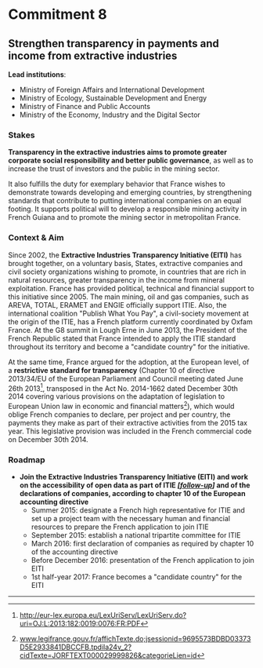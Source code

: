 # Commitment 8

## Strengthen transparency in payments and income from extractive industries

**Lead institutions**:
- Ministry of Foreign Affairs and International Development
- Ministry of Ecology, Sustainable Development and Energy
- Ministry of Finance and Public Accounts
- Ministry of the Economy, Industry and the Digital Sector

### Stakes

**Transparency in the extractive industries aims to promote greater corporate social responsibility and better public governance**, as well as to increase the trust of investors and the public in the mining sector.

It also fulfills the duty for exemplary behavior that France wishes to demonstrate towards developing and emerging countries, by strengthening standards that contribute to putting international companies on an equal footing. It supports political will to develop a responsible mining activity in French Guiana and to promote the mining sector in metropolitan France.

### Context & Aim

Since 2002, the **Extractive Industries Transparency Initiative (EITI)** has brought together, on a voluntary basis, States, extractive companies and civil society organizations wishing to promote, in countries that are rich in natural resources, greater transparency in the income from mineral exploitation. France has provided political, technical and financial support to this initiative since 2005. The main mining, oil and gas companies, such as AREVA, TOTAL, ERAMET and ENGIE officially support ITIE. Also, the international coalition "Publish What You Pay", a civil-society movement at the origin of the ITIE, has a French platform currently coordinated by Oxfam France. At the G8 summit in Lough Erne in June 2013, the President of the French Republic stated that France intended to apply the ITIE standard throughout its territory and become a "candidate country" for the initiative.

At the same time, France argued for the adoption, at the European level, of a **restrictive standard for transparency** (Chapter 10 of directive 2013/34/EU of the European Parliament and Council meeting dated June 26th 2013[^1], transposed in the Act No. 2014-1662 dated December 30th 2014 covering various provisions on the adaptation of legislation to European Union law in economic and financial matters[^2]), which would oblige French companies to declare, per project and per country, the payments they make as part of their extractive activities from the 2015 tax year. This legislative provision was included in the French commercial code on December 30th 2014.

### Roadmap

- **Join the Extractive Industries Transparency Initiative (EITI) and work on the accessibility of open data as part of ITIE 
      _[[follow-up](https://git.framasoft.org/etalab/suivi/issues/133)]_
and of the declarations of companies, according to chapter 10 of the European accounting directive**
    - Summer 2015: designate a French high representative for ITIE and set up a project team with the necessary human and financial resources to prepare the French application to join ITIE
    - September 2015: establish a national tripartite committee for ITIE
    - March 2016: first declaration of companies as required by chapter 10 of the accounting directive
    - Before December 2016: presentation of the French application to join EITI
    - 1st half-year 2017: France becomes a "candidate country" for the EITI

----

[^1]: http://eur-lex.europa.eu/LexUriServ/LexUriServ.do?uri=OJ:L:2013:182:0019:0076:FR:PDF

[^2]: www.legifrance.gouv.fr/affichTexte.do;jsessionid=9695573BDBD03373D5E2933841DBCCFB.tpdila24v_2?cidTexte=JORFTEXT000029999826&categorieLien=id